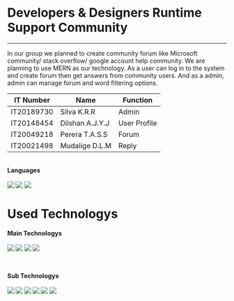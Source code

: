 # Developers & Designers Runtime Support Community
<hr>

In our group we planned to create community forum like Microsoft community/ stack overflow/ google account help community. We are planning to use MERN as our technology. As a user can log in to the system and create forum then get answers from community users. And as a admin, admin can manage forum and word filtering options.


| IT Number     | Name          | Function | 
| ------------- | ------------- | -------- |
| IT20189730    | Silva K.R.R   | Admin  |
| IT20148454    | Dilshan A.J.Y.J         | User Profile  |
| IT20049218    | Perera T.A.S.S         | Forum  |
| IT20021498    | Mudalige D.L.M        | Reply  |

  <br>
<b>Languages<b>
    <br>    <br>
<img src="https://img.shields.io/badge/HTML5-E34F26?style=for-the-badge&logo=html5&logoColor=white" /> 
<img src="https://img.shields.io/badge/CSS3-1572B6?style=for-the-badge&logo=css3&logoColor=white" />
<img src="https://img.shields.io/badge/JavaScript-323330?style=for-the-badge&logo=javascript&logoColor=F7DF1E" />



  <br>
  
# <b>Used Technologys</b>
<b>Main Technologys<b>
  <br>    <br>
<img src="https://img.shields.io/badge/React-20232A?style=for-the-badge&logo=react&logoColor=61DAFB" />
<img src="https://img.shields.io/badge/Express.js-000000?style=for-the-badge&logo=express&logoColor=white" />
<img src="https://img.shields.io/badge/MongoDB-4EA94B?style=for-the-badge&logo=mongodb&logoColor=white" />
<img src="https://img.shields.io/badge/Node.js-339933?style=for-the-badge&logo=nodedotjs&logoColor=white" />

  
  <br>
  
<b>Sub Technologys<b>
    <br>    <br>
  <img src="https://img.shields.io/badge/Bootstrap-563D7C?style=for-the-badge&logo=bootstrap&logoColor=white" />
  <img src="https://img.shields.io/badge/firebase-ffca28?style=for-the-badge&logo=firebase&logoColor=black" />
  <img src="https://img.shields.io/badge/Font_Awesome-339AF0?style=for-the-badge&logo=fontawesome&logoColor=white" />
  <img src="https://img.shields.io/badge/Material%20UI-007FFF?style=for-the-badge&logo=mui&logoColor=white" />
  <img src="https://img.shields.io/badge/npm-CB3837?style=for-the-badge&logo=npm&logoColor=white" />
  <img src="https://img.shields.io/badge/Visual_Studio_Code-0078D4?style=for-the-badge&logo=visual%20studio%20code&logoColor=white" /> 










